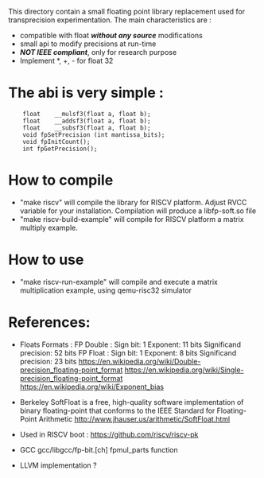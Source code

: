 This directory contain a small floating point library replacement used
for transprecision experimentation. The main characteristics are :

* compatible with float ___without any source___ modifications
* small api to modify precisions at run-time
* ___NOT IEEE compliant___, only for research purpose
* Implement *, +, - for float 32 

# The abi is very simple :
~~~~
    float    __mulsf3(float a, float b);
    float    __addsf3(float a, float b);
    float    __subsf3(float a, float b);
    void fpSetPrecision (int mantissa_bits);
    void fpInitCount();
    int fpGetPrecision();
~~~~

# How to compile
* "make riscv" will compile the library for RISCV platform. Adjust RVCC variable for your installation. Compilation will produce a libfp-soft.so file
* "make riscv-build-example" will compile for RISCV platform a matrix multiply example. 

# How to use
* "make riscv-run-example" will compile and execute a matrix multiplication example, using qemu-risc32 simulator

# References:
    
* Floats Formats :
  FP Double : Sign bit: 1 Exponent: 11 bits  Significand precision: 52 bits 
  FP Float  : Sign bit: 1 Exponent:  8 bits  Significand precision: 23 bits 
  https://en.wikipedia.org/wiki/Double-precision_floating-point_format
  https://en.wikipedia.org/wiki/Single-precision_floating-point_format
  https://en.wikipedia.org/wiki/Exponent_bias

* Berkeley SoftFloat is a free, high-quality software implementation
  of binary floating-point that conforms to the IEEE Standard for
  Floating-Point Arithmetic
  http://www.jhauser.us/arithmetic/SoftFloat.html

* Used in RISCV boot : https://github.com/riscv/riscv-pk

* GCC gcc/libgcc/fp-bit.[ch] fpmul_parts function

* LLVM implementation ?
